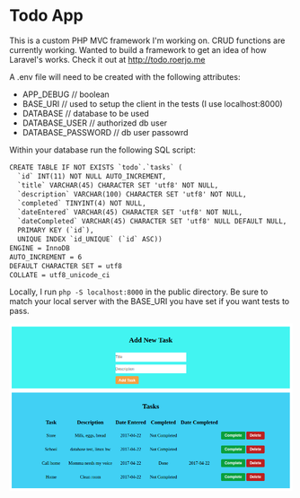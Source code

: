 # Todo App

This is a custom PHP MVC framework I'm working on. CRUD functions are currently working. Wanted to build a framework to get an idea of how Laravel's works. Check it out at http://todo.roerjo.me

A .env file will need to be created with the following attributes:

- APP_DEBUG // boolean
- BASE_URI  // used to setup the client in the tests (I use localhost:8000)
- DATABASE  // database to be used
- DATABASE_USER // authorized db user
- DATABASE_PASSWORD // db user passowrd

Within your database run the following SQL script:

```
CREATE TABLE IF NOT EXISTS `todo`.`tasks` (
  `id` INT(11) NOT NULL AUTO_INCREMENT,
  `title` VARCHAR(45) CHARACTER SET 'utf8' NOT NULL,
  `description` VARCHAR(100) CHARACTER SET 'utf8' NOT NULL,
  `completed` TINYINT(4) NOT NULL,
  `dateEntered` VARCHAR(45) CHARACTER SET 'utf8' NOT NULL,
  `dateCompleted` VARCHAR(45) CHARACTER SET 'utf8' NULL DEFAULT NULL,
  PRIMARY KEY (`id`),
  UNIQUE INDEX `id_UNIQUE` (`id` ASC))
ENGINE = InnoDB
AUTO_INCREMENT = 6
DEFAULT CHARACTER SET = utf8
COLLATE = utf8_unicode_ci
```

Locally, I run `php -S localhost:8000` in the public directory. Be sure to
match your local server with the BASE_URI you have set if you want tests
to pass.

![Alt text](/screenshots/todoMain.png)
